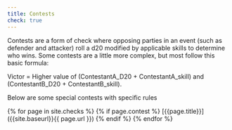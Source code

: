 ```yaml
---
title: Contests
check: true
---
```

Contests are a form of check where opposing parties in an event (such as defender and attacker) roll a d20 modified by applicable skills to determine who wins. Some contests are a little more complex, but most follow this basic formula:

Victor = Higher value of (ContestantA_D20 + ContestantA_skill) and (ContestantB_D20 + ContestantB_skill).

Below are some special contests with specific rules

{% for page in site.checks %}
  {% if page.contest %}
[{{page.title}}]({{site.baseurl}}{{ page.url }})
  {% endif %}
{% endfor %}